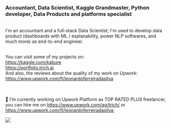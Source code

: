 ### Accountant, Data Scientist, Kaggle Grandmaster, Python developer, Data Products and platforms specialist
<br>
I'm an accountant and a full-stack Data Scientist; I'm used to develop data product (dashboards with ML / explanability, power NLP softwares, and much more) as end-to-end engineer.  <br><br>

You can visit some of my projects on:<br>
https://kaggle.com/kabure<br>
https://portfolio.trich.ai<br>
And also, the reviews about the quality of my work on Upwork:<br>
https://www.upwork.com/fl/leonardoferreiradasilva

<br><br>
🔭 I’m currently working on Upwork Platform as TOP RATED PLUS freelancer, you can hire me on https://www.upwork.com/ag/trich/ or https://www.upwork.com/fl/leonardoferreiradasilva;
<br>

![](https://komarev.com/ghpvc/?username=kaburelabs)

<!--
**kaburelabs/kaburelabs** is a ✨ _special_ ✨ repository because its `README.md` (this file) appears on your GitHub profile.

Here are some ideas to get you started:

- 🔭 I’m currently working on ...
- 🌱 I’m currently learning ...
- 👯 I’m looking to collaborate on ...
- 🤔 I’m looking for help with ...
- 💬 Ask me about ...
- 📫 How to reach me: ...
- 😄 Pronouns: ...
- ⚡ Fun fact: ...
-->
